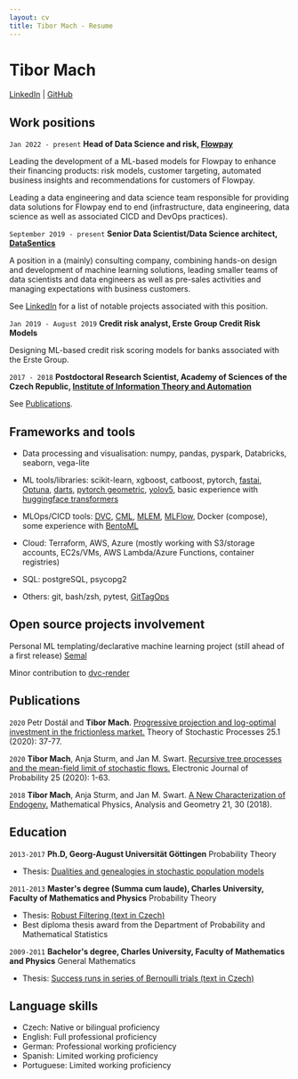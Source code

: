 ```yaml
---
layout: cv
title: Tibor Mach - Resume
---
```

# Tibor Mach

<div id="webaddress">
<a href="https://www.linkedin.com/in/tibor-mach/">LinkedIn</a>
| <a href="http://github.com/tibor-mach">GitHub</a>
</div>

## Work positions

`Jan 2022 - present`
__Head of Data Science and risk, [Flowpay](https://www.flowpay.io/en)__

Leading the development of a ML-based models for Flowpay to enhance their financing products: risk models, customer targeting, automated business insights and recommendations for customers of Flowpay.

Leading a data engineering and data science team responsible for providing data solutions for Flowpay end to end (infrastructure, data engineering, data science as well as associated CICD and DevOps practices).

`September 2019 - present`
__Senior Data Scientist/Data Science architect, [DataSentics](https://datasentics.com/)__ 

A position in a (mainly) consulting company, combining hands-on design and development of machine learning solutions, leading smaller teams of data scientists and data engineers as well as pre-sales activities and managing expectations with business customers.

See [LinkedIn](https://www.linkedin.com/in/tibor-mach/) for a list of notable projects associated with this position.


`Jan 2019 - August 2019`
__Credit risk analyst, Erste Group Credit Risk Models__

Designing ML-based credit risk scoring models for banks associated with the Erste Group.

`2017 - 2018`
__Postdoctoral Research Scientist, Academy of Sciences of the Czech Republic, [Institute of Information Theory and Automation](https://www.utia.cas.cz/)__

See [Publications](#Publications).

## Frameworks and tools

- Data processing and visualisation: numpy, pandas, pyspark, Databricks, seaborn, vega-lite

- ML tools/libraries: scikit-learn, xgboost, catboost, pytorch, [fastai](https://github.com/fastai/fastai), [Optuna](https://github.com/optuna/optuna), [darts](https://github.com/unit8co/darts), [pytorch geometric](https://github.com/pyg-team/pytorch_geometric), [yolov5](https://github.com/ultralytics/yolov5), basic experience with [huggingface transformers](https://github.com/huggingface/transformers)

- MLOps/CICD tools: [DVC](https://github.com/iterative/dvc), [CML](https://github.com/iterative/cml), [MLEM](https://github.com/iterative/cml), [MLFlow](https://github.com/mlflow/mlflow), Docker (compose), some experience with [BentoML](https://github.com/bentoml/BentoML)

- Cloud: Terraform, AWS, Azure (mostly working with S3/storage accounts, EC2s/VMs, AWS Lambda/Azure Functions, container registries)

- SQL: postgreSQL, psycopg2

- Others: git, bash/zsh, pytest, [GitTagOps](https://github.com/iterative/gto)

## Open source projects involvement

Personal ML templating/declarative machine learning project (still ahead of a first release) [Semal](https://github.com/tibor-mach/semal)

Minor contribution to [dvc-render](https://github.com/iterative/dvc-render)

## Publications

`2020`
Petr Dostál and **Tibor Mach**.
[Progressive projection and log-optimal investment in the frictionless market.](http://tsp.imath.kiev.ua/files/2510/art2510_03.pdf)
Theory of Stochastic Processes 25.1 (2020): 37-77.

`2020`
**Tibor Mach**, Anja Sturm, and Jan M. Swart.
[Recursive tree processes and the mean-field limit of stochastic flows.](https://doi.org/10.1214/20-EJP460)
Electronic Journal of Probability 25 (2020): 1-63.

`2018`
**Tibor Mach**, Anja Sturm, and Jan M. Swart.
[A New Characterization of Endogeny.](https://link.springer.com/article/10.1007/s11040-018-9288-y)
 Mathematical Physics, Analysis and Geometry 21, 30 (2018).

## Education

`2013-2017`
__Ph.D, Georg-August Universität Göttingen__
Probability Theory

- Thesis: [Dualities and genealogies in stochastic population models](https://core.ac.uk/download/pdf/151618289.pdf)

`2011-2013`
__Master's degree (Summa cum laude), Charles University, Faculty of Mathematics and Physics__
Probability Theory

- Thesis: [Robust Filtering (text in Czech)](https://dspace.cuni.cz/handle/20.500.11956/52088)
- Best diploma thesis award from the Department of Probability and Mathematical Statistics

`2009-2011`
__Bachelor's degree, Charles University, Faculty of Mathematics and Physics__
General Mathematics

- Thesis: [Success runs in series of Bernoulli trials (text in Czech)](https://dspace.cuni.cz/handle/20.500.11956/38662)

## Language skills

- Czech:  Native or bilingual proficiency
- English: Full professional proficiency 
- German:  Professional working proficiency
- Spanish: Limited working proficiency
- Portuguese: Limited working proficiency